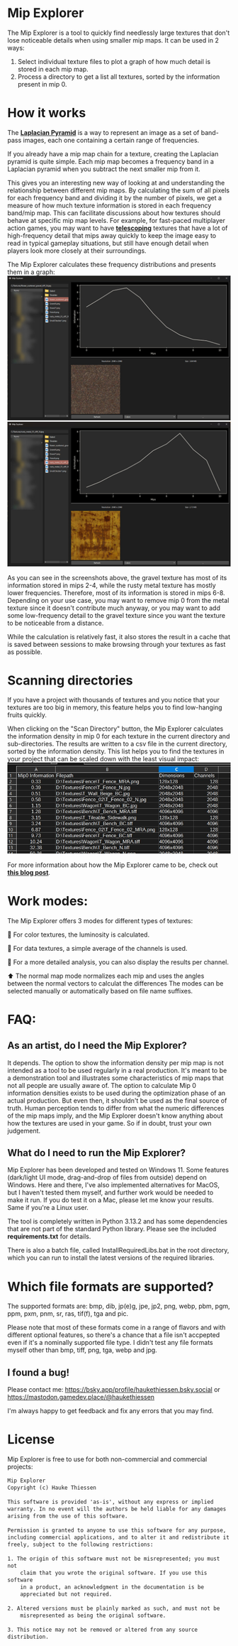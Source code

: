 # Mip Explorer

The Mip Explorer is a tool to quickly find needlessly large textures that don't lose noticeable details when using smaller mip maps. It can be used in 2 ways:
1.  Select individual texture files to plot a graph of how much detail is stored in each mip map.
2.  Process a directory to get a list all textures, sorted by the information present in mip 0.

# How it works
The **[Laplacian Pyramid](https://docs.nvidia.com/vpi/algo_laplacian_pyramid_generator.html)** is a way to represent an image as a set of band-pass images, each one containing a certain range of frequencies.

If you already have a mip map chain for a texture, creating the Laplacian pyramid is quite simple. Each mip map becomes a frequency band in a Laplacian pyramid when you subtract the next smaller mip from it.

This gives you an interesting new way of looking at and understanding the relationship between different mip maps. By calculating the sum of all pixels for each frequency band and dividing it by the number of pixels, we get a measure of how much texture information is stored in each frequency band/mip map. This can facilitate discussions about how textures should behave at specific mip map levels. For example, for fast-paced multiplayer action games, you may want to have **[telescoping](https://www.artstation.com/artwork/mA8AVv)** textures that have a lot of high-frequency detail that mips away quickly to keep the image easy to read in typical gameplay situations, but still have enough detail when players look more closely at their surroundings.

The Mip Explorer calculates these frequency distributions and presents them in a graph:
![Screenshot of the Mip Explorer displaying the stats of a gravel texture](Images/HighFrequencyExample.jpg)
![Screenshot of the Mip Explorer displaying the stats of a rusty metal texture](Images/LowFrequencyExample.jpg)

As you can see in the screenshots above, the gravel texture has most of its information stored in mips 2-4, while the rusty metal texture has mostly lower frequencies. Therefore, most of its information is stored in mips 6-8. Depending on your use case, you may want to remove mip 0 from the metal texture since it doesn't contribute much anyway, or you may want to add some low-frequency detail to the gravel texture since you want the texture to be noticeable from a distance.

While the calculation is relatively fast, it also stores the result in a cache that is saved between sessions to make browsing through your textures as fast as possible.

# Scanning directories
If you have a project with thousands of textures and you notice that your textures are too big in memory, this feature helps you to find low-hanging fruits quickly.

When clicking on the "Scan Directory" button, the Mip Explorer calculates the information density in mip 0 for each texture in the current directory and sub-directories. The results are written to a csv file in the current directory, sorted by the information density. This list helps you to find the textures in your project that can be scaled down with the least visual impact:
![Screenshot of the list created using the Scan Directory feature](Images/ScanResults.jpg)

For more information about how the Mip Explorer came to be, check out **[this blog post](https://haukethiessen.com/introducing-the-mip-explorer/)**.

# Work modes:
The Mip Explorer offers 3 modes for different types of textures:

🎨 For color textures, the luminosity is calculated.

📅  For data textures, a simple average of the channels is used.

🚦  For a more detailed analysis, you can also display the results per channel.

⬆️  The normal map mode normalizes each mip and uses the angles between the normal vectors to calculat the differences
The modes can be selected manually or automatically based on file name suffixes.

# FAQ:
## As an artist, do I need the Mip Explorer?
It depends. The option to show the information density per mip map is not intended as a tool to be used regularly in a real production. It's meant to be a demonstration tool and illustrates some characteristics of mip maps that not all people are usually aware of. The option to calculate Mip 0 information densities exists to be used during the optimization phase of an actual production. But even then, it shouldn't be used as the final source of truth. Human perception tends to differ from what the numeric differences of the mip maps imply, and the Mip Explorer doesn't know anything about how the textures are used in your game. So if in doubt, trust your own judgement.

## What do I need to run the Mip Explorer?
Mip Explorer has been developed and tested on Windows 11. Some features (dark/light UI mode, drag-and-drop of files from outside) depend on Windows. Here and there, I've also implemented alternatives for MacOS, but I haven't tested them myself, and further work would be needed to make it run. If you do test it on a Mac, please let me know your results. Same if you're a Linux user.

The tool is completely written in Python 3.13.2 and has some dependencies that are not part of the standard Python library. Please see the included **requirements.txt** for details.

There is also a batch file, called InstallRequiredLibs.bat in the root directory, which you can run to install the latest versions of the required libraries.

# Which file formats are supported?
The supported formats are: bmp, dib, jp(e)g, jpe, jp2, png, webp, pbm, pgm, ppm, pxm, pnm, sr, ras, tif(f), tga and pic. 

Please note that most of these formats come in a range of flavors and with different optional features, so there's a chance that a file isn't accpepted even if it's a nominally supported file type. I didn't test any file formats myself other than bmp, tiff, png, tga, webp and jpg.

## I found a bug!
Please contact me: https://bsky.app/profile/haukethiessen.bsky.social or https://mastodon.gamedev.place/@haukethiessen

I'm always happy to get feedback and fix any errors that you may find.

# License
Mip Explorer is free to use for both non-commercial and commercial projects:
```
Mip Explorer
Copyright (c) Hauke Thiessen

This software is provided 'as-is', without any express or implied
warranty. In no event will the authors be held liable for any damages
arising from the use of this software.

Permission is granted to anyone to use this software for any purpose,
including commercial applications, and to alter it and redistribute it
freely, subject to the following restrictions:

1. The origin of this software must not be misrepresented; you must not
    claim that you wrote the original software. If you use this software
    in a product, an acknowledgment in the documentation is be
    appreciated but not required.

2. Altered versions must be plainly marked as such, and must not be
    misrepresented as being the original software.

3. This notice may not be removed or altered from any source distribution.
```

